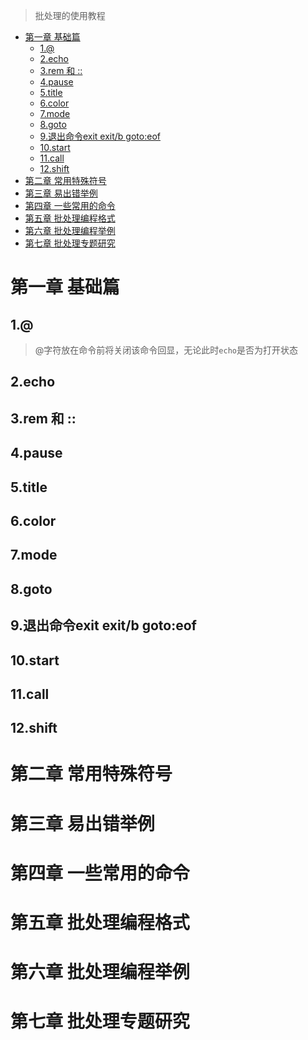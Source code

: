 > 批处理的使用教程

- [第一章 基础篇](#第一章-基础篇)
  - [1.@](#1)
  - [2.echo](#2echo)
  - [3.rem 和 ::](#3rem-和-)
  - [4.pause](#4pause)
  - [5.title](#5title)
  - [6.color](#6color)
  - [7.mode](#7mode)
  - [8.goto](#8goto)
  - [9.退出命令exit exit/b goto:eof](#9退出命令exit-exitb-gotoeof)
  - [10.start](#10start)
  - [11.call](#11call)
  - [12.shift](#12shift)
- [第二章 常用特殊符号](#第二章-常用特殊符号)
- [第三章 易出错举例](#第三章-易出错举例)
- [第四章 一些常用的命令](#第四章-一些常用的命令)
- [第五章 批处理编程格式](#第五章-批处理编程格式)
- [第六章 批处理编程举例](#第六章-批处理编程举例)
- [第七章 批处理专题研究](#第七章-批处理专题研究)

# 第一章 基础篇


 ## 1.@

> @字符放在命令前将关闭该命令回显，无论此时`echo`是否为打开状态

## 2.echo
## 3.rem 和 ::

## 4.pause

## 5.title

## 6.color

## 7.mode
## 8.goto

## 9.退出命令exit exit/b goto:eof

## 10.start

## 11.call

## 12.shift



# 第二章 常用特殊符号


# 第三章 易出错举例


# 第四章 一些常用的命令

# 第五章 批处理编程格式


# 第六章 批处理编程举例


# 第七章 批处理专题研究


